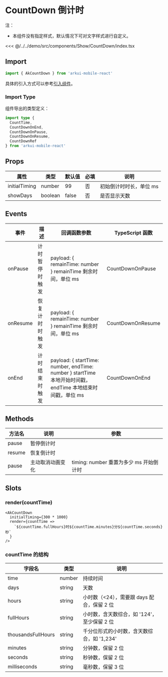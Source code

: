 # CountDown 倒计时

注：

- 本组件没有指定样式，默认情况下可对文字样式进行自定义。

<CodeDemo name="CountDown">

<<< @/../../demo/src/components/Show/CountDown/index.tsx

</CodeDemo>

## Import

```js
import { AkCountDown } from 'arkui-mobile-react'
```

具体的引入方式可以参考[引入组件](../guide/import.md)。

### Import Type

组件导出的类型定义：

```ts
import type {
  CountTime,
  CountDownOnEnd,
  CountDownOnPause,
  CountDownOnResume,
  CountDownRef
} from 'arkui-mobile-react'
```

## Props

| 属性          | 类型    | 默认值 | 必填 | 说明                    |
| ------------- | ------- | ------ | ---- | ----------------------- |
| initialTiming | number  | 99     | 否   | 初始倒计时时长，单位 ms |
| showDays      | boolean | false  | 否   | 是否显示天数            |

## Events

| 事件     | 描述           | 回调函数参数                                                                                              | TypeScript 函数   |
| -------- | -------------- | --------------------------------------------------------------------------------------------------------- | ----------------- |
| onPause  | 计时暂停时触发 | payload: { remainTime: number } remainTime 剩余时间，单位 ms                                              | CountDownOnPause  |
| onResume | 恢复计时时触发 | payload: { remainTime: number } remainTime 剩余时间，单位 ms                                              | CountDownOnResume |
| onEnd    | 计时结束时触发 | payload: { startTime: number, endTime: number } startTime 本地开始时间戳，endTime 本地结束时间戳，单位 ms | CountDownOnEnd    |

## Methods

| 方法名 | 说明             | 参数                                    |
| ------ | ---------------- | --------------------------------------- |
| pause  | 暂停倒计时       |                                         |
| resume | 恢复倒计时       |                                         |
| pause  | 主动取消动画变化 | timing: number 重置为多少 ms 开始倒计时 |

## Slots

### render(countTime)

```tsx
<AkCountDown
  initialTiming={300 * 1000}
  render={countTime =>
    `${countTime.fullHours}时${countTime.minutes}分${countTime.seconds}秒`
  }
/>
```

### countTime 的结构

| 字段名             | 类型   | 说明                                        |
| ------------------ | ------ | ------------------------------------------- |
| time               | number | 持续时间                                    |
| days               | string | 天数                                        |
| hours              | string | 小时数（<24），需要跟 days 配合，保留 2 位  |
| fullHours          | string | 小时数，含天数综合，如 '124'，至少保留 2 位 |
| thousandsFullHours | string | 千分位形式的小时数，含天数综合，如 '1,234'  |
| minutes            | string | 分钟数，保留 2 位                           |
| seconds            | string | 秒钟数，保留 2 位                           |
| milliseconds       | string | 毫秒数，保留 3 位                           |
